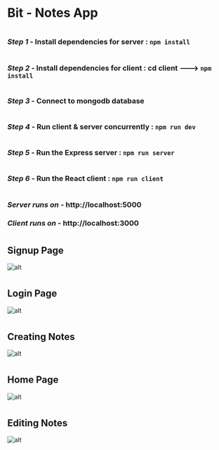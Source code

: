 #           **Bit - Notes App**
#
### _Step 1 -_ Install dependencies for server : `npm install`
#
### _Step 2 -_ Install dependencies for client : cd client ---> `npm install`
#
### _Step 3 -_ Connect to mongodb database
#
### _Step 4 -_ Run client & server concurrently : `npm run dev`
#
### _Step 5 -_ Run the Express server : `npm run server`
#
### _Step 6 -_ Run the React client : `npm run client`
#
### _Server runs on -_ http://localhost:5000
### _Client runs on -_ http://localhost:3000
#
#
## Signup Page
![alt](https://res.cloudinary.com/dqa3nvl6l/image/upload/v1629570599/portfolio/bit-notes/image/register_page_byrluy.jpg)
#
## Login Page
![alt](https://res.cloudinary.com/dqa3nvl6l/image/upload/v1629570599/portfolio/bit-notes/image/login_page_l5c0if.jpg)
#
## Creating Notes
![alt](https://res.cloudinary.com/dqa3nvl6l/image/upload/v1629570599/portfolio/bit-notes/image/create_page_nklmwb.jpg)
#
## Home Page
![alt](https://res.cloudinary.com/dqa3nvl6l/image/upload/v1629570599/portfolio/bit-notes/image/home_page_qa39y4.jpg)
# 
## Editing Notes
![alt](https://res.cloudinary.com/dqa3nvl6l/image/upload/v1629570599/portfolio/bit-notes/image/edit_page_lcoety.jpg)
